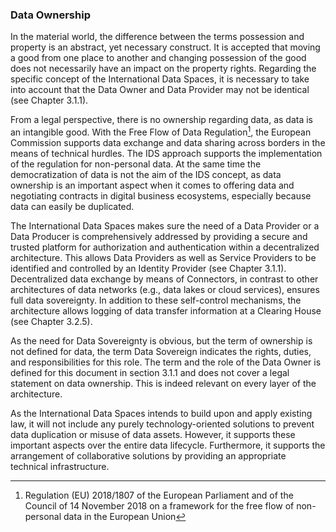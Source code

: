 ### Data Ownership

In the material world, the difference between the terms
possession and property is an abstract, yet necessary
construct. It is accepted that moving a good from one place to another
and changing possession of the good does not necessarily have an impact
on the property rights. Regarding the specific concept of the
International Data Spaces, it is necessary to take into account that the
Data Owner and Data Provider may not be identical (see Chapter 3.1.1).

From a legal perspective, there is no ownership regarding data, as data
is an intangible good. With the Free Flow of Data
Regulation[^1], the European Commission supports data exchange and data
sharing across borders in the means of technical hurdles. The IDS
approach supports the implementation of the regulation for non-personal
data. At the same time the democratization of data is not the aim of the
IDS concept, as data ownership is an important aspect when it comes to
offering data and negotiating contracts in digital business ecosystems,
especially because data can easily be duplicated.

The International Data Spaces makes sure the need of a Data Provider or
a Data Producer is comprehensively addressed by providing a secure and
trusted platform for authorization and authentication within a
decentralized architecture. This allows Data Providers as well as
Service Providers to be identified and controlled by an Identity
Provider (see Chapter 3.1.1). Decentralized data exchange by means of
Connectors, in contrast to other architectures of data networks (e.g.,
data lakes or cloud services), ensures full data sovereignty. In
addition to these self-control mechanisms, the architecture allows
logging of data transfer information at a Clearing House (see Chapter
3.2.5).

As the need for Data Sovereignty is obvious, but the term of ownership
is not defined for data, the term Data Sovereign indicates the
rights, duties, and responsibilities for this role. The term and the
role of the Data Owner is defined for this document in section 3.1.1 and
does not cover a legal statement on data ownership. This is indeed
relevant on every layer of the architecture.

As the International Data Spaces intends to build upon and apply
existing law, it will not include any purely technology-oriented
solutions to prevent data duplication or misuse of data assets. However,
it supports these important aspects over the entire data lifecycle.
Furthermore, it supports the arrangement of collaborative solutions by
providing an appropriate technical infrastructure.

[^1]: Regulation (EU) 2018/1807 of the European Parliament and of the
    Council of 14 November 2018 on a framework for the free flow of
    non-personal data in the European Union
